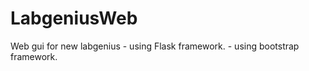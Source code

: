 # LabgeniusWeb
Web gui for new labgenius
    - using Flask framework.
    - using bootstrap framework.
